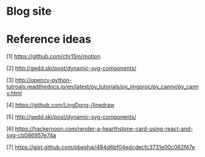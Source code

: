 # Blog site

# Reference ideas

[1] https://github.com/chr15m/motion

[2] http://gedd.ski/post/dynamic-svg-components/

[3] http://opencv-python-tutroals.readthedocs.io/en/latest/py_tutorials/py_imgproc/py_canny/py_canny.html

[4] https://github.com/LingDong-/linedraw

[5] http://gedd.ski/post/dynamic-svg-components/

[6] https://hackernoon.com/render-a-hearthstone-card-using-react-and-svg-cb086957e74a

[7] https://gist.github.com/pbeshai/484d6bf04edcdecfc3731e00c062f47e
